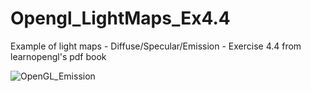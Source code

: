 # Opengl_LightMaps_Ex4.4
Example of light maps - Diffuse/Specular/Emission - Exercise 4.4 from learnopengl's pdf book


![OpenGL_Emission](https://user-images.githubusercontent.com/54217603/103465821-3b50d980-4d0d-11eb-9f08-59f008b2199e.gif)

